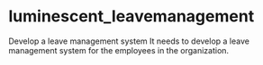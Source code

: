 # luminescent_leavemanagement
Develop a leave management system
It needs to develop a leave management system for the employees in the organization.
